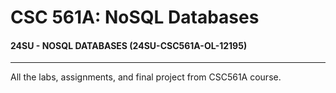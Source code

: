 # CSC 561A: NoSQL Databases

#### 24SU - NOSQL DATABASES (24SU-CSC561A-OL-12195)

---

All the labs, assignments, and final project from CSC561A course.
